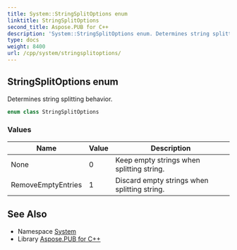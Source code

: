 ```yaml
---
title: System::StringSplitOptions enum
linktitle: StringSplitOptions
second_title: Aspose.PUB for C++
description: 'System::StringSplitOptions enum. Determines string splitting behavior in C++.'
type: docs
weight: 8400
url: /cpp/system/stringsplitoptions/
---
```

## StringSplitOptions enum


Determines string splitting behavior.

```cpp
enum class StringSplitOptions
```

### Values

| Name | Value | Description |
| --- | --- | --- |
| None | 0 | Keep empty strings when splitting string. |
| RemoveEmptyEntries | 1 | Discard empty strings when splitting string. |

## See Also

* Namespace [System](../)
* Library [Aspose.PUB for C++](../../)
